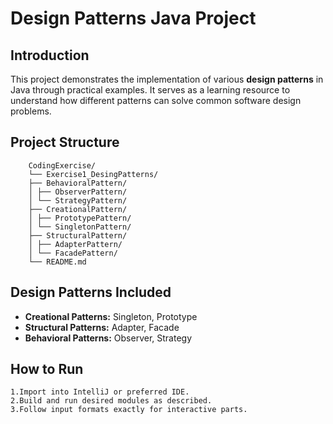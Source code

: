 # Design Patterns Java Project

## Introduction
This project demonstrates the implementation of various **design patterns** in Java through practical examples. It serves as a learning resource to understand how different patterns can solve common software design problems.

## Project Structure

        CodingExercise/
        └── Exercise1_DesingPatterns/
        ├── BehavioralPattern/
        │ ├── ObserverPattern/
        │ └── StrategyPattern/
        ├── CreationalPattern/
        │ ├── PrototypePattern/
        │ └── SingletonPattern/
        ├── StructuralPattern/
        │ ├── AdapterPattern/
        │ └── FacadePattern/
        └── README.md

        
## Design Patterns Included
- **Creational Patterns:** Singleton, Prototype  
- **Structural Patterns:** Adapter, Facade  
- **Behavioral Patterns:** Observer, Strategy  

## How to Run
    1.Import into IntelliJ or preferred IDE.
    2.Build and run desired modules as described.
    3.Follow input formats exactly for interactive parts.

